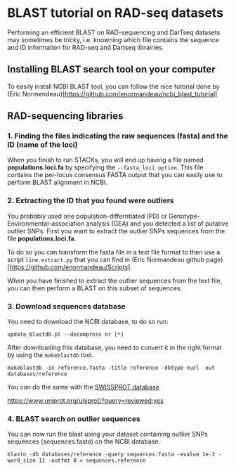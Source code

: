 # BLAST tutorial on RAD-seq datasets

Performing an efficient BLAST on RAD-sequencing and DarTseq datasets may sometimes be tricky, i.e. knowning which file contains the sequence and ID information for RAD-seq and Dartseq librairies.

## Installing BLAST search tool on your computer

To easily install NCBI BLAST tool, you can follow the nice tutorial done by (Eric Normendeau)[https://github.com/enormandeau/ncbi_blast_tutorial]

## RAD-sequencing libraries

### 1. Finding the files indicating the raw sequences (fasta) and the ID (name of the loci)

When you finish to run STACKs, you will end up having a file named **populations.loci.fa** by specifying the `--fasta_loci option`. 
This file contains the per-locus consensus FASTA output that you can easily use to perform BLAST alignment in NCBI. 

### 2. Extracting the ID that you found were outliers

You probably used one population-differntiated (PD) or Genotype-Environmental-association analysis (GEA) and you detected a list of putative outlier SNPs.
First you want to extract the  outlier SNPs sequences from the file **populations.loci.fa**.

To do so you can transform the fasta file in a text file format to then use a script `line.extract.py` that you can find in (Eric Normandeau github page)[https://github.com/enormandeau/Scripts].

When you have finished to extract the outlier sequences from the text file, you can then perform a BLAST on this subset of sequences.

### 3. Download sequences database

You need to download the NCBI database, to do so run:
```{r, engine = 'bash', eval = FALSE}
update_blastdb.pl --decompress nr [*]
```

After downloading this database, you need to convert it in the right format by using the ``makeblastdb`` tool.
```{r, engine = 'bash', eval = FALSE}
makeblastdb -in reference.fasta -title reference -dbtype nucl -out databases/reference
```

You can do the same with the [SWISSPROT database](https://www.uniprot.org/uniprot/?query=reviewed:yes)

https://www.uniprot.org/uniprot/?query=reviewed:yes

### 4. BLAST search on outlier sequences

You can now run the blast using your dataset containing outlier SNPs sequences (sequences.fasta) on the NCBI database.
```{r, engine = 'bash', eval = FALSE}
blastn -db databases/reference -query sequences.fasta -evalue 1e-3 -word_size 11 -outfmt 0 > sequences.reference
```




